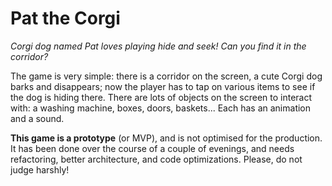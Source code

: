 # Pat the Corgi

*Corgi dog named Pat loves playing hide and seek! Can you find it in the corridor?*

The game is very simple: there is a corridor on the screen, a cute Corgi dog barks and disappears; now the player has to tap on various items to see if the dog is hiding there. There are lots of objects on the screen to interact with: a washing machine, boxes, doors, baskets... Each has an animation and a sound.

**This game is a prototype** (or MVP), and is not optimised for the production. It has been done over the course of a couple of evenings, and needs refactoring, better architecture, and code optimizations. Please, do not judge harshly!
